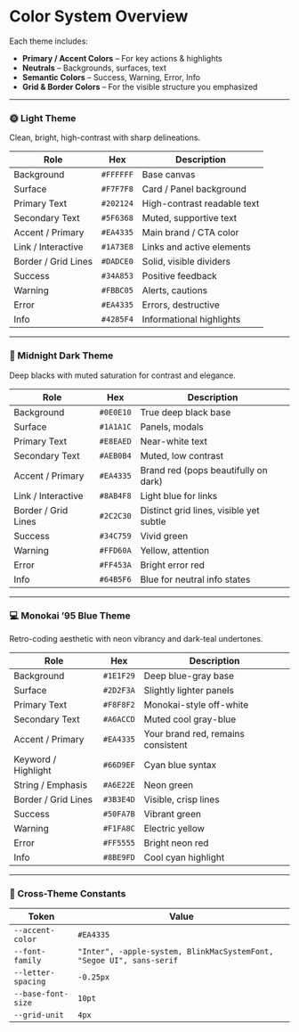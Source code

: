 # Color System Overview

Each theme includes:

- **Primary / Accent Colors** – For key actions & highlights
- **Neutrals** – Backgrounds, surfaces, text
- **Semantic Colors** – Success, Warning, Error, Info
- **Grid & Border Colors** – For the visible structure you emphasized

---

### 🌞 Light Theme

Clean, bright, high-contrast with sharp delineations.

| Role                 | Hex      | Description                       |
| -------------------- | -------- | --------------------------------- |
| Background           | `#FFFFFF`  | Base canvas                       |
| Surface              | `#F7F7F8`  | Card / Panel background           |
| Primary Text         | `#202124`  | High-contrast readable text       |
| Secondary Text       | `#5F6368`  | Muted, supportive text            |
| Accent / Primary     | `#EA4335`  | Main brand / CTA color            |
| Link / Interactive   | `#1A73E8`  | Links and active elements         |
| Border / Grid Lines  | `#DADCE0`  | Solid, visible dividers           |
| Success              | `#34A853`  | Positive feedback                 |
| Warning              | `#FBBC05`  | Alerts, cautions                  |
| Error                | `#EA4335`  | Errors, destructive               |
| Info                 | `#4285F4`  | Informational highlights          |

---

### 🌙 Midnight Dark Theme

Deep blacks with muted saturation for contrast and elegance.

| Role                 | Hex      | Description                           |
| -------------------- | -------- | ------------------------------------- |
| Background           | `#0E0E10`  | True deep black base                  |
| Surface              | `#1A1A1C`  | Panels, modals                        |
| Primary Text         | `#E8EAED`  | Near-white text                       |
| Secondary Text       | `#AEB0B4`  | Muted, low contrast                   |
| Accent / Primary     | `#EA4335`  | Brand red (pops beautifully on dark) |
| Link / Interactive   | `#8AB4F8`  | Light blue for links                  |
| Border / Grid Lines  | `#2C2C30`  | Distinct grid lines, visible yet subtle |
| Success              | `#34C759`  | Vivid green                           |
| Warning              | `#FFD60A`  | Yellow, attention                     |
| Error                | `#FF453A`  | Bright error red                      |
| Info                 | `#64B5F6`  | Blue for neutral info states          |

---

### 💻 Monokai ’95 Blue Theme

Retro-coding aesthetic with neon vibrancy and dark-teal undertones.

| Role                 | Hex      | Description                         |
| -------------------- | -------- | ----------------------------------- |
| Background           | `#1E1F29`  | Deep blue-gray base                 |
| Surface              | `#2D2F3A`  | Slightly lighter panels             |
| Primary Text         | `#F8F8F2`  | Monokai-style off-white             |
| Secondary Text       | `#A6ACCD`  | Muted cool gray-blue                |
| Accent / Primary     | `#EA4335`  | Your brand red, remains consistent  |
| Keyword / Highlight  | `#66D9EF`  | Cyan blue syntax                    |
| String / Emphasis    | `#A6E22E`  | Neon green                          |
| Border / Grid Lines  | `#3B3E4D`  | Visible, crisp lines                |
| Success              | `#50FA7B`  | Vibrant green                       |
| Warning              | `#F1FA8C`  | Electric yellow                     |
| Error                | `#FF5555`  | Bright neon red                     |
| Info                 | `#8BE9FD`  | Cool cyan highlight                 |

---

### 🧠 Cross-Theme Constants

| Token              | Value                                                              |
| ------------------ | ------------------------------------------------------------------ |
| `--accent-color`   | `#EA4335`                                                            |
| `--font-family`    | `"Inter", -apple-system, BlinkMacSystemFont, "Segoe UI", sans-serif` |
| `--letter-spacing` | `-0.25px`                                                          |
| `--base-font-size` | `10pt`                                                             |
| `--grid-unit`      | `4px`                                                              |